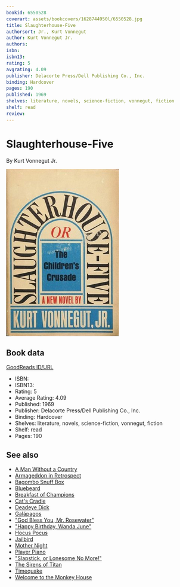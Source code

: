 ```yaml
---
bookid: 6550528
coverart: assets/bookcovers/1628744950l/6550528.jpg
title: Slaughterhouse-Five
authorsort: Jr., Kurt Vonnegut
author: Kurt Vonnegut Jr.
authors: 
isbn: 
isbn13: 
rating: 5
avgrating: 4.09
publisher: Delacorte Press/Dell Publishing Co., Inc.
binding: Hardcover
pages: 190
published: 1969
shelves: literature, novels, science-fiction, vonnegut, fiction
shelf: read
review: 
---
```


# Slaughterhouse-Five

By Kurt Vonnegut Jr.

![](../../assets/bookcovers/1628744950l/6550528.jpg)

## Book data

[GoodReads ID/URL](https://www.goodreads.com/book/show/6550528)

- ISBN: 
- ISBN13: 
- Rating: 5
- Average Rating: 4.09
- Published: 1969
- Publisher: Delacorte Press/Dell Publishing Co., Inc.
- Binding: Hardcover
- Shelves: literature, novels, science-fiction, vonnegut, fiction
- Shelf: read
- Pages: 190


## See also

- [A Man Without a Country](A_Man_Without_a_Country.md)
- [Armageddon in Retrospect](Armageddon_in_Retrospect-_And_Other_New_and_Unpublished_Writings_on_War_and_Peace.md)
- [Bagombo Snuff Box](Bagombo_Snuff_Box.md)
- [Bluebeard](Bluebeard.md)
- [Breakfast of Champions](Breakfast_of_Champions.md)
- [Cat's Cradle](Cats_Cradle.md)
- [Deadeye Dick](Deadeye_Dick.md)
- [Galápagos](Galápagos.md)
- ["God Bless You, Mr. Rosewater"](God_Bless_You__Mr_Rosewater.md)
- ["Happy Birthday, Wanda June"](Happy_Birthday__Wanda_June.md)
- [Hocus Pocus](Hocus_Pocus.md)
- [Jailbird](Jailbird.md)
- [Mother Night](Mother_Night.md)
- [Player Piano](Player_Piano.md)
- ["Slapstick, or Lonesome No More!"](Slapstick__or_Lonesome_No_More!.md)
- [The Sirens of Titan](The_Sirens_of_Titan.md)
- [Timequake](Timequake.md)
- [Welcome to the Monkey House](Welcome_to_the_Monkey_House.md)
